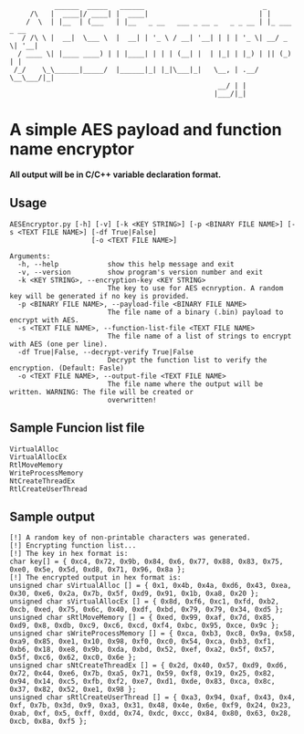 
               ______  _____   ______                             _
         /\   |  ____|/ ____| |  ____|                           | |
        /  \  | |__  | (___   | |__   _ __   ___ _ __ _   _ _ __ | |_ ___  _ __
       / /\ \ |  __|  \___ \  |  __| | '_ \ / __| '__| | | | '_ \| __/ _ \| '__|
      / ____ \| |____ ____) | | |____| | | | (__| |  | |_| | |_) | || (_) | |
     /_/    \_\______|_____/  |______|_| |_|\___|_|   \__, | .__/ \__\___/|_|
                                                       __/ | |
                                                      |___/|_|

# A simple AES payload and function name encryptor

**All output will be in C/C++ variable declaration format.**
## Usage
```
AESEncryptor.py [-h] [-v] [-k <KEY STRING>] [-p <BINARY FILE NAME>] [-s <TEXT FILE NAME>] [-df True|False]
                    [-o <TEXT FILE NAME>]

Arguments:
  -h, --help            show this help message and exit
  -v, --version         show program's version number and exit
  -k <KEY STRING>, --encryption-key <KEY STRING>
                        The key to use for AES ecnryption. A random key will be generated if no key is provided.
  -p <BINARY FILE NAME>, --payload-file <BINARY FILE NAME>
                        The file name of a binary (.bin) payload to encrypt with AES.
  -s <TEXT FILE NAME>, --function-list-file <TEXT FILE NAME>
                        The file name of a list of strings to encrypt with AES (one per line).
  -df True|False, --decrypt-verify True|False
                        Decrypt the function list to verify the encryption. (Default: Fasle)
  -o <TEXT FILE NAME>, --output-file <TEXT FILE NAME>
                        The file name where the output will be written. WARNING: The file will be created or
                        overwritten!
```

## Sample Funcion list file
```
VirtualAlloc
VirtualAllocEx
RtlMoveMemory
WriteProcessMemory
NtCreateThreadEx
RtlCreateUserThread
```

## Sample output
```
[!] A random key of non-printable characters was generated.
[!] Encrypting function list...
[!] The key in hex format is:
char key[] = { 0xc4, 0x72, 0x9b, 0x84, 0x6, 0x77, 0x88, 0x83, 0x75, 0xe0, 0x5e, 0x5d, 0xd8, 0x71, 0x96, 0x8a };
[!] The encrypted output in hex format is:
unsigned char sVirtualAlloc [] = { 0x1, 0x4b, 0x4a, 0xd6, 0x43, 0xea, 0x30, 0xe6, 0x2a, 0x7b, 0x5f, 0xd9, 0x91, 0x1b, 0xa8, 0x20 };
unsigned char sVirtualAllocEx [] = { 0x8d, 0xf6, 0xc1, 0xfd, 0xb2, 0xcb, 0xed, 0x75, 0x6c, 0x40, 0xdf, 0xbd, 0x79, 0x79, 0x34, 0xd5 };
unsigned char sRtlMoveMemory [] = { 0xed, 0x99, 0xaf, 0x7d, 0x85, 0xd9, 0x8, 0xdb, 0xc9, 0xc6, 0xcd, 0xf4, 0xbc, 0x95, 0xce, 0x9c };
unsigned char sWriteProcessMemory [] = { 0xca, 0xb3, 0xc8, 0x9a, 0x58, 0xa9, 0x85, 0xe1, 0x10, 0x98, 0xf0, 0xc0, 0x54, 0xca, 0xb3, 0xf1, 0xb6, 0x18, 0xe8, 0x9b, 0xda, 0xbd, 0x52, 0xef, 0xa2, 0x5f, 0x57, 0x5f, 0xc6, 0x62, 0xc0, 0x6e };
unsigned char sNtCreateThreadEx [] = { 0x2d, 0x40, 0x57, 0xd9, 0xd6, 0x72, 0x44, 0xe6, 0x7b, 0xa5, 0x71, 0x59, 0xf8, 0x19, 0x25, 0x82, 0x94, 0x14, 0xc5, 0xfb, 0xf2, 0xe7, 0xd1, 0xde, 0x83, 0xca, 0x8c, 0x37, 0x82, 0x52, 0xe1, 0x98 };
unsigned char sRtlCreateUserThread [] = { 0xa3, 0x94, 0xaf, 0x43, 0x4, 0xf, 0x7b, 0x3d, 0x9, 0xa3, 0x31, 0x48, 0x4e, 0x6e, 0xf9, 0x24, 0x23, 0xab, 0xf, 0x5, 0xff, 0xdd, 0x74, 0xdc, 0xcc, 0x84, 0x80, 0x63, 0x28, 0xcb, 0x8a, 0xf5 };
```
